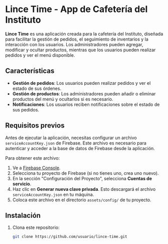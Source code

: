 # Lince Time - App de Cafetería del Instituto

**Lince Time** es una aplicación creada para la cafetería del Instituto, diseñada para facilitar la gestión de pedidos, el seguimiento de inventarios y la interacción con los usuarios. Los administradores pueden agregar, modificar y ocultar productos, mientras que los usuarios pueden realizar pedidos y ver el menú disponible.

## Características

- **Gestión de pedidos**: Los usuarios pueden realizar pedidos y ver el estado de sus órdenes.
- **Gestión de productos**: Los administradores pueden añadir o eliminar productos del menú y ocultarlos si es necesario.
- **Notificaciones**: Los usuarios reciben notificaciones sobre el estado de sus pedidos.

## Requisitos previos

Antes de ejecutar la aplicación, necesitas configurar un archivo `serviceAccountKey.json` de Firebase. Este archivo es necesario para autenticar y acceder a la base de datos de Firebase desde la aplicación. 

Para obtener este archivo:

1. Ve a [Firebase Console](https://console.firebase.google.com/).
2. Selecciona tu proyecto de Firebase (si no tienes uno, crea uno nuevo).
3. En la sección "Configuración del Proyecto", selecciona **Cuentas de servicio**.
4. Haz clic en **Generar nueva clave privada**. Esto descargará el archivo `serviceAccountKey.json` en tu máquina.
5. Coloca este archivo en el directorio `assets/config/` de tu proyecto.

## Instalación

1. Clona este repositorio:
   ```bash
   git clone https://github.com/usuario/lince-time.git
